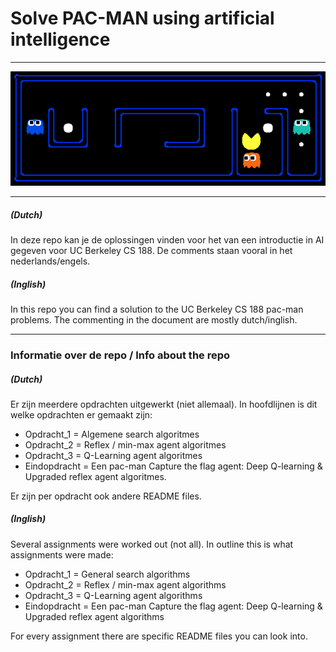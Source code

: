 # Solve PAC-MAN using artificial intelligence
***
<p align="center">
    <img src=./Opdracht_3/doc/capsule.png>
</p>

***
##### (Dutch)
In deze repo kan je de oplossingen vinden voor het van een introductie in AI gegeven voor UC Berkeley CS 188. De comments staan vooral in het nederlands/engels.

##### (Inglish)
In this repo you can find a solution to the UC Berkeley CS 188 pac-man problems. The commenting in the document are mostly dutch/inglish.

***

### Informatie over de repo / Info about the repo

##### (Dutch)
Er zijn meerdere opdrachten uitgewerkt (niet allemaal). In hoofdlijnen is dit welke opdrachten er gemaakt zijn:

- Opdracht_1 = Algemene search algoritmes
- Opdracht_2 = Reflex / min-max agent algoritmes
- Opdracht_3 = Q-Learning agent algoritmes
- Eindopdracht = Een pac-man Capture the flag agent: Deep Q-learning & Upgraded reflex agent algoritmes.

Er zijn per opdracht ook andere README files.

##### (Inglish)
Several assignments were worked out (not all). In outline this is what assignments were made:

- Opdracht_1 = General search algorithms
- Opdracht_2 = Reflex / min-max agent algorithms
- Opdracht_3 = Q-Learning agent algorithms
- Eindopdracht = Een pac-man Capture the flag agent: Deep Q-learning & Upgraded reflex agent algorithms

For every assignment there are specific README files you can look into.